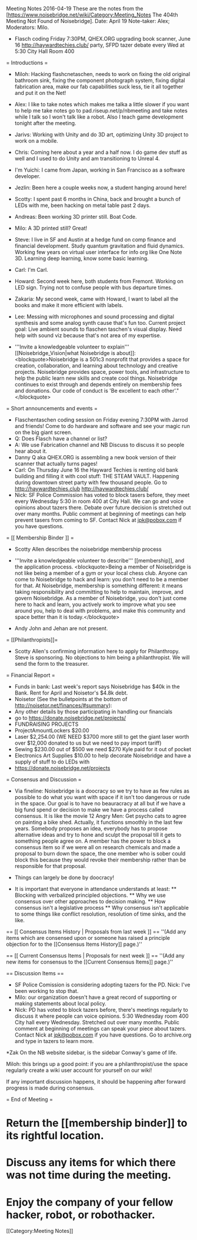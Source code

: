 Meeting Notes 2016-04-19 
 These are the notes from the [https://www.noisebridge.net/wiki/Category:Meeting_Notes The 404th Meeting Not Found of Noisebridge]. Date: April 19 Note-taker: Alex; Moderators: Milo.
* Flasch coding Friday 7:30PM, QHEX.ORG upgrading book scanner, June 16 http://haywardtechies.club/ party, SFPD tazer debate every Wed at 5:30 City Hall Room 400

= Introductions =
* Miloh: Hacking flashcnetaschen, needs to work on fixing the old original bathroom sink, fixing the component photograph system, fixing digital fabrication area, make our fab capabilities suck less, tie it all together and put it on the Net!
* Alex: I like to take notes which makes me talka a little slower if you want to help me take notes go to pad.riseup.net/p/nbmeeting and take notes while I talk so I won't talk like a robot. Also I teach game development tonight after the meeting.
* Jarivs: Working with Unity and do 3D art, optimizing Unity 3D project to work on a mobile.
* Chris: Coming here about a year and a half now. I do game dev stuff as well and I used to do Unity and am transitioning to Unreal 4.
* I'm Yuichi: I came from Japan, working in San Francisco as a software developer. 
* Jezlin: Been here a couple weeks now, a student hanging around here!
* Scotty: I spent past 6 months in China, back and brought a bunch of LEDs with me, been hacking on metal table past 2 days.
* Andreas: Been working 3D printer still. Boat Code.
* Milo: A 3D printed still? Great!
* Steve: I live in SF and Austin at a hedge fund on comp finance and financial development. Study quantum gravitation and fluid dynamics. Working few years on virtual user interface for info org like One Note 3D. Learning deep learning, know some basic learning.
* Carl: I'm Carl.
* Howard: Second week here, both students from Fremont. Working on LED sign. Trying not to confuse people with bus departure times. 
* Zakaria: My second week, came with Howard, I want to label all the books and make it more efficient with labels.
* Lee: Messing with microphones and sound processing and digital synthesis and some analog synth cause that's fun too. Current project goal: Live ambient sounds to flaschen taschen's visual display. Need help with sound viz because that's not area of my expertise.


* '''Invite a knowledgeable volunteer to explain''' [[Noisebridge_Vision|what Noisebridge is about]]:
&lt;blockquote>Noisebridge is a 501c3 nonprofit that provides a space for creation, collaboration, and learning about technology and creative projects. Noisebridge provides space, power tools, and infrastructure to help the public learn new skills and create cool things. Noisebridge continues to exist through and depends entirely on membership fees and donations. Our code of conduct is 'Be excellent to each other'."&lt;/blockquote>


= Short announcements and events =
* Flaschentaschen coding session on Friday evening 7:30PM with Jarrod and friends! Come to do hardware and software and see your magic run on the big giant screen.
* Q: Does Flasch have a channel or list?
* A: We use Fabrication channel and NB Discuss to discuss it so people hear about it.
* Danny Q aka QHEX.ORG is assembling a new book version of their scanner that actually turns pages!
* Carl: On Thursday June 16 the Hayward Techies is renting old bank building and filling it with cool stuff: THE STEAM VAULT. Happening during downtown street party with few thousand people. Go to http://haywardtechies.club  http://haywardtechies.club/
* Nick: SF Police Commission has voted to block tasers before, they meet every Wednesday  5:30 in room 400 at City Hall. We can go and voice opinions about tazers there.  Debate over future decision is stretched out over many months. Public comment at beginning of meetings can help prevent tasers from coming to SF. Contact Nick at jpk@pobox.com if you have questions.

= [[ Membership Binder ]] =

* Scotty Allen describes the noisebridge membership process

* '''Invite a knowledgeable volunteer to describe''' [[membership]], and the application process.
&lt;blockquote>Being a member of Noisebridge is not like being a member of a gym or your local chess club. Anyone can come to Noisebridge to hack and learn: you don't need to be a member for that. At Noisebridge, membership is something different: it means taking responsibility and committing to help to maintain, improve, and govern Noisebridge. As a member of Noisebridge, you don't just come here to hack and learn, you actively work to improve what you see around you, help to deal with problems, and make this community and space better than it is today.&lt;/blockquote>

* Andy  John and Jehan are not present.

= [[Philanthropists]]=
* Scotty Allen's confirming information here to apply for Philanthropy. Steve is sponsoring. No objections to him being a philanthropist. We will send the form to the treasurer.

= Financial Report =
* Funds in bank: Last week's report says Noisebridge has $40k in the Bank. Rent for April and Noisetor's $4.8k debt.
* Noisetor (See the bulletpoints at the bottom of http://noisetor.net/finances/#summary):
* Any other details by those participating in handling our financials
* go to https://donate.noisebridge.net/projects/ 
* FUNDRAISING PROJECTS
* ProjectAmountLockers $20.00
* Laser $2,254.00 (WE NEED $3700 more still to get the giant laser worth over $12,000 donated to us but we need to pay import tariff)
* Sewing $230.00 out of $500 we need $270 Kyle paid for it out of pocket
* Electronics Art Supplies $10.00 to help decorate Noisebridge and have a supply of stuff to do LEDs with
* https://donate.noisebridge.net/projects

= Consensus and Discussion =

* Via fineline: Noisebridge is a doocracy so we try to have as few rules as possible to do what you want with space if it isn't too dangerous or rude in the space. Our goal is to have no beauracracy at all but if we have a big fund spend or decision to make we have a process called consensus. It is like the movie 12 Angry Men: Get psycho cats to agree on painting a bike shed. Actually, it functions smoothly in the last few years. Somebody proposes an idea, everybody has to propose alternative ideas and try to hone and sculpt the proposal till it gets to something people agree on. A member has the power to block a consensus item so if we were all on research chemicals and made a proposal to burn down the space, the one member who is sober could block this because they would revoke their membership rather than be responsible for that proposal.
* Things can largely be done by doocracy!

* It is important that everyone in attendance understands at least:
** Blocking with verbalized principled objections.
** Why we use consensus over other approaches to decision making.
** How consensus isn't a legislative process
** Why consensus isn't applicable to some things like conflict resolution, resolution of time sinks, and the like.

== [[ Consensus Items History | Proposals from last week ]] ==
''(Add any items which are consensed upon or someone has raised a principle objection for to the [[Consensus Items History]] page.)''

== [[ Current Consensus Items | Proposals for next week ]] ==
''(Add any new items for consensus to the [[Current Consensus Items]] page.)''

== Discussion Items ==
* SF Police Comission is considering adopting tazers for the PD. Nick: I've been working to stop that. 
* Milo: our organization doesn't have a great record of supporting or making statements about local policy.
* Nick: PD has voted to block tazers before, there's meetings regularly to discuss it where people can voice opinions. 5:30 Wednesday room 400 City hall every Wednesday. Stretched out over many months. Public comment at beginning of meetings can speak your piece about tazers. Contact Nick at jpk@pobox.com if you have questions.
Go to archive.org and type in tazers to learn more.

*Zak On the NB website sidebar, is the sidebar Conway's game of life.

Miloh: this brings up a good point:  if you are a philanthropist/use the space regularly create a wiki user account for yourself on our wiki!

If any important discussion happens, it should be happening after forward progress is made during consensus.

= End of Meeting =

# Return the [[membership binder]] to its rightful location.
# Discuss any items for which there was not time during the meeting.
# Enjoy the company of your fellow hacker, robot, or robothacker.

[[Category:Meeting Notes]]
